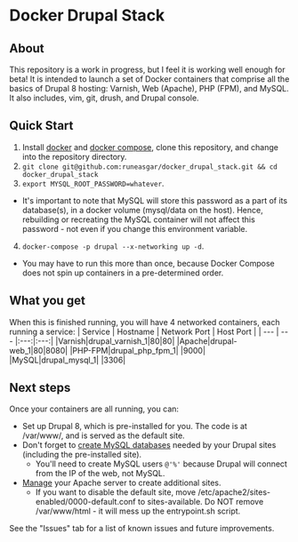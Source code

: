 # Docker Drupal Stack

## About
This repository is a work in progress, but I feel it is working well enough for beta! It is intended to launch a set of Docker containers that comprise all the basics of Drupal 8 hosting: Varnish, Web (Apache), PHP (FPM), and MySQL. It also includes, vim, git, drush, and Drupal console.

## Quick Start
1. Install [docker](https://docs.docker.com/engine/installation/) and [docker compose](https://docs.docker.com/compose/install/), clone this repository, and change into the repository directory.
2. `git clone git@github.com:runeasgar/docker_drupal_stack.git && cd docker_drupal_stack`
3. `export MYSQL_ROOT_PASSWORD=whatever`.
  * It's important to note that MySQL will store this password as a part of its database(s), in a docker volume (mysql/data on the host). Hence, rebuilding or recreating the MySQL container will not affect this password - not even if you change this environment variable.
4. `docker-compose -p drupal --x-networking up -d`.
  * You may have to run this more than once, because Docker Compose does not spin up containers in a pre-determined order.

## What you get
When this is finished running, you will have 4 networked containers, each running a service: 
| Service | Hostname | Network Port | Host Port |
| --- | --- |:---:|:---:|
|Varnish|drupal_varnish_1|80|80|
|Apache|drupal-web_1|80|8080|
|PHP-FPM|drupal_php_fpm_1| |9000|
|MySQL|drupal_mysql_1| |3306|

## Next steps
Once your containers are all running, you can:
* Set up Drupal 8, which is pre-installed for you. The code is at /var/www/, and is served as the default site.
* Don't forget to [create MySQL databases](https://www.drupal.org/documentation/install/create-database#mysql_commands) needed by your Drupal sites (including the pre-installed site).
  * You'll need to create MySQL users `@'%'` because Drupal will connect from the IP of the web, not MySQL.
* [Manage](https://help.ubuntu.com/lts/serverguide/httpd.html) your Apache server to create additional sites.
  * If you want to disable the default site, move /etc/apache2/sites-enabled/0000-default.conf to sites-available. Do NOT remove /var/www/html - it will mess up the entrypoint.sh script.

See the "Issues" tab for a list of known issues and future improvements.
